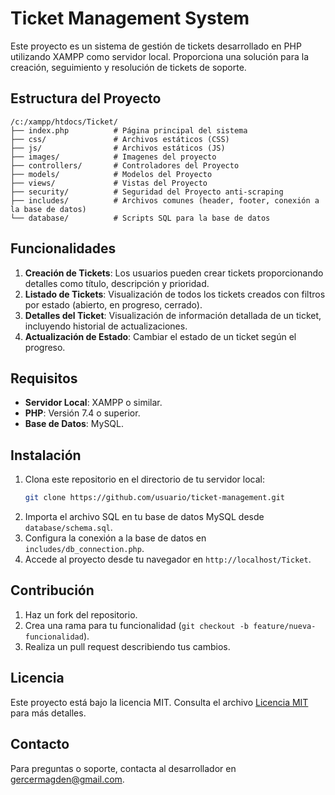 # Ticket Management System

Este proyecto es un sistema de gestión de tickets desarrollado en PHP utilizando XAMPP como servidor local. Proporciona una solución para la creación, seguimiento y resolución de tickets de soporte.

## Estructura del Proyecto

```
/c:/xampp/htdocs/Ticket/
├── index.php          # Página principal del sistema
├── css/               # Archivos estáticos (CSS)
├── js/                # Archivos estáticos (JS)
├── images/            # Imagenes del proyecto
├── controllers/       # Controladores del Proyecto
├── models/            # Modelos del Proyecto
├── views/             # Vistas del Proyecto
├── security/          # Seguridad del Proyecto anti-scraping
├── includes/          # Archivos comunes (header, footer, conexión a la base de datos)
└── database/          # Scripts SQL para la base de datos
```

## Funcionalidades

1. **Creación de Tickets**: Los usuarios pueden crear tickets proporcionando detalles como título, descripción y prioridad.
2. **Listado de Tickets**: Visualización de todos los tickets creados con filtros por estado (abierto, en progreso, cerrado).
3. **Detalles del Ticket**: Visualización de información detallada de un ticket, incluyendo historial de actualizaciones.
4. **Actualización de Estado**: Cambiar el estado de un ticket según el progreso.

## Requisitos

- **Servidor Local**: XAMPP o similar.
- **PHP**: Versión 7.4 o superior.
- **Base de Datos**: MySQL.

## Instalación

1. Clona este repositorio en el directorio de tu servidor local:
   ```bash
   git clone https://github.com/usuario/ticket-management.git
   ```
2. Importa el archivo SQL en tu base de datos MySQL desde `database/schema.sql`.
3. Configura la conexión a la base de datos en `includes/db_connection.php`.
4. Accede al proyecto desde tu navegador en `http://localhost/Ticket`.

## Contribución

1. Haz un fork del repositorio.
2. Crea una rama para tu funcionalidad (`git checkout -b feature/nueva-funcionalidad`).
3. Realiza un pull request describiendo tus cambios.

## Licencia

Este proyecto está bajo la licencia MIT. Consulta el archivo [Licencia MIT](LICENSE.txt) para más detalles.

## Contacto

Para preguntas o soporte, contacta al desarrollador en [gercermagden@gmail.com](mailto:gercermagden@gmail.com).